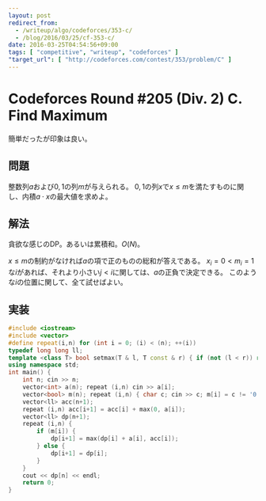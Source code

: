 ```yaml
---
layout: post
redirect_from:
  - /writeup/algo/codeforces/353-c/
  - /blog/2016/03/25/cf-353-c/
date: 2016-03-25T04:54:56+09:00
tags: [ "competitive", "writeup", "codeforces" ]
"target_url": [ "http://codeforces.com/contest/353/problem/C" ]
---
```


# Codeforces Round #205 (Div. 2) C. Find Maximum

簡単だったが印象は良い。

## 問題

整数列$a$および$0,1$の列$m$が与えられる。
$0,1$の列$x$で$x \le m$を満たすものに関し、内積$a \cdot x$の最大値を求めよ。

## 解法

貪欲な感じのDP。あるいは累積和。$O(N)$。

$x \le m$の制約がなければ$a$の項で正のものの総和が答えである。
$x_i = 0 \lt m_i = 1$な$i$があれば、それより小さい$j \lt i$に関しては、$a$の正負で決定できる。
このような$i$の位置に関して、全て試せばよい。

## 実装

``` c++
#include <iostream>
#include <vector>
#define repeat(i,n) for (int i = 0; (i) < (n); ++(i))
typedef long long ll;
template <class T> bool setmax(T & l, T const & r) { if (not (l < r)) return false; l = r; return true; }
using namespace std;
int main() {
    int n; cin >> n;
    vector<int> a(n); repeat (i,n) cin >> a[i];
    vector<bool> m(n); repeat (i,n) { char c; cin >> c; m[i] = c != '0'; }
    vector<ll> acc(n+1);
    repeat (i,n) acc[i+1] = acc[i] + max(0, a[i]);
    vector<ll> dp(n+1);
    repeat (i,n) {
        if (m[i]) {
            dp[i+1] = max(dp[i] + a[i], acc[i]);
        } else {
            dp[i+1] = dp[i];
        }
    }
    cout << dp[n] << endl;
    return 0;
}
```

